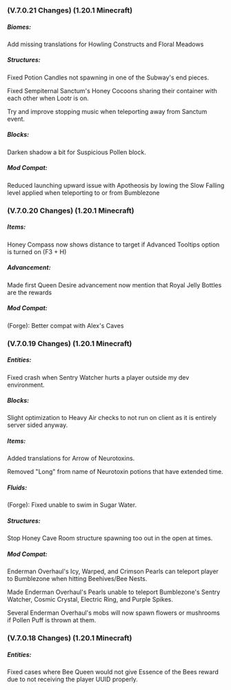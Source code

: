 ### **(V.7.0.21 Changes) (1.20.1 Minecraft)**

##### Biomes:
Add missing translations for Howling Constructs and Floral Meadows

##### Structures:
Fixed Potion Candles not spawning in one of the Subway's end pieces.

Fixed Sempiternal Sanctum's Honey Cocoons sharing their container with each other when Lootr is on.

Try and improve stopping music when teleporting away from Sanctum event.

##### Blocks:
Darken shadow a bit for Suspicious Pollen block.

##### Mod Compat:
Reduced launching upward issue with Apotheosis by lowing the Slow Falling level applied when teleporting to or from Bumblezone


### **(V.7.0.20 Changes) (1.20.1 Minecraft)**

##### Items:
Honey Compass now shows distance to target if Advanced Tooltips option is turned on (F3 + H)

##### Advancement:
Made first Queen Desire advancement now mention that Royal Jelly Bottles are the rewards

##### Mod Compat:
(Forge): Better compat with Alex's Caves


### **(V.7.0.19 Changes) (1.20.1 Minecraft)**

##### Entities:
Fixed crash when Sentry Watcher hurts a player outside my dev environment.

##### Blocks:
Slight optimization to Heavy Air checks to not run on client as it is entirely server sided anyway.

##### Items:
Added translations for Arrow of Neurotoxins.

Removed "Long" from name of Neurotoxin potions that have extended time.

##### Fluids:
(Forge): Fixed unable to swim in Sugar Water.

##### Structures:
Stop Honey Cave Room structure spawning too out in the open at times.

##### Mod Compat:
Enderman Overhaul's Icy, Warped, and Crimson Pearls can teleport player to Bumblezone when hitting Beehives/Bee Nests.

Made Enderman Overhaul's Pearls unable to teleport Bumblezone's Sentry Watcher, Cosmic Crystal, Electric Ring, and Purple Spikes.

Several Enderman Overhaul's mobs will now spawn flowers or mushrooms if Pollen Puff is thrown at them.


### **(V.7.0.18 Changes) (1.20.1 Minecraft)**

##### Entities:
Fixed cases where Bee Queen would not give Essence of the Bees reward due to not receiving the player UUID properly.

